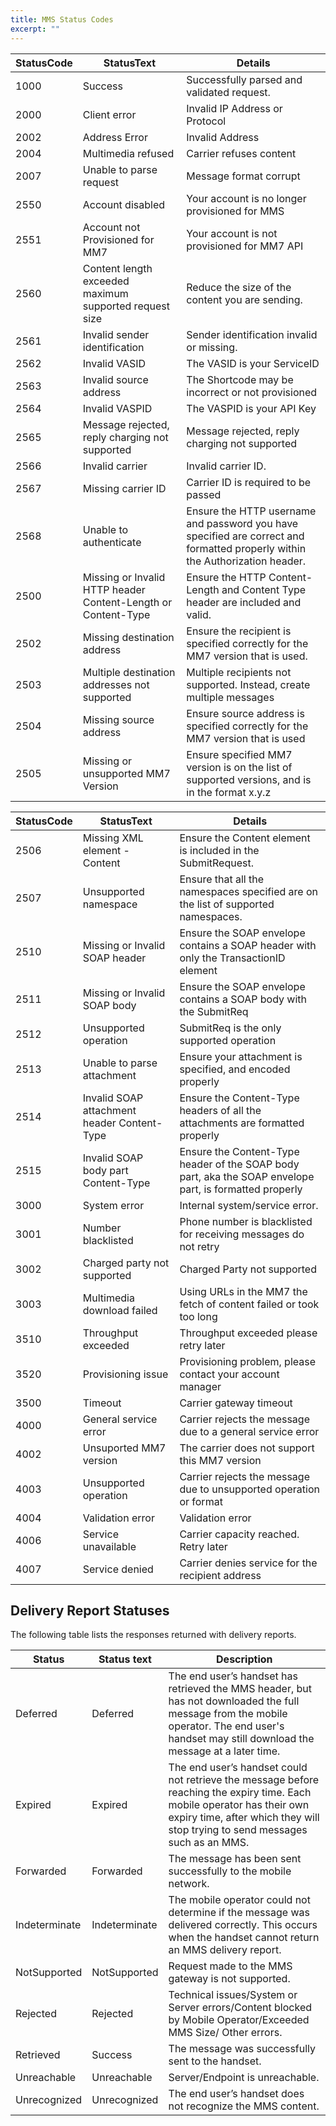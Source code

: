 ```yaml
---
title: MMS Status Codes
excerpt: ""
---
```


| **StatusCode** | **StatusText**                                                | **Details**                                                                                                                  |
| -------------- | ------------------------------------------------------------- | ---------------------------------------------------------------------------------------------------------------------------- |
| 1000           | Success                                                       | Successfully parsed and validated request.                                                                                   |
| 2000           | Client error                                                  | Invalid IP Address or Protocol                                                                                               |
| 2002           | Address Error                                                 | Invalid Address                                                                                                              |
| 2004           | Multimedia refused                                            | Carrier refuses content                                                                                                      |
| 2007           | Unable to parse request                                       | Message format corrupt                                                                                                       |
| 2550           | Account disabled                                              | Your account is no longer provisioned for MMS                                                                                |
| 2551           | Account not Provisioned for MM7                               | Your account is not provisioned for MM7 API                                                                                  |
| 2560           | Content length exceeded maximum supported request size        | Reduce the size of the content you are sending.                                                                              |
| 2561           | Invalid sender identification                                 | Sender identification invalid or missing.                                                                                    |
| 2562           | Invalid VASID                                                 | The VASID is your ServiceID                                                                                                  |
| 2563           | Invalid source address                                        | The Shortcode may be incorrect or not provisioned                                                                            |
| 2564           | Invalid VASPID                                                | The VASPID is your API Key                                                                                                   |
| 2565           | Message rejected, reply charging not supported                | Message rejected, reply charging not supported                                                                               |
| 2566           | Invalid carrier                                               | Invalid carrier ID.                                                                                                          |
| 2567           | Missing carrier ID                                            | Carrier ID is required to be passed                                                                                          |
| 2568           | Unable to authenticate                                        | Ensure the HTTP username and password you have specified are correct and formatted properly within the Authorization header. |
| 2500           | Missing or Invalid HTTP header Content-Length or Content-Type | Ensure the HTTP Content-Length and Content Type header are included and valid.                                               |
| 2502           | Missing destination address                                   | Ensure the recipient is specified correctly for the MM7 version that is used.                                                |
| 2503           | Multiple destination addresses not supported                  | Multiple recipients not supported. Instead, create multiple messages                                                         |
| 2504           | Missing source address                                        | Ensure source address is specified correctly for the MM7 version that is used                                                |
| 2505           | Missing or unsupported MM7 Version                            | Ensure specified MM7 version is on the list of supported versions, and is in the format x.y.z                                |

| StatusCode | StatusText                                  | Details                                                                                                 |
| ---------- | ------------------------------------------- | ------------------------------------------------------------------------------------------------------- |
| 2506       | Missing XML element - Content               | Ensure the Content element is included in the SubmitRequest.                                            |
| 2507       | Unsupported namespace                       | Ensure that all the namespaces specified are on the list of supported namespaces.                       |
| 2510       | Missing or Invalid SOAP header              | Ensure the SOAP envelope contains a SOAP header with only the TransactionID element                     |
| 2511       | Missing or Invalid SOAP body                | Ensure the SOAP envelope contains a SOAP body with the SubmitReq                                        |
| 2512       | Unsupported operation                       | SubmitReq is the only supported operation                                                               |
| 2513       | Unable to parse attachment                  | Ensure your attachment is specified, and encoded properly                                               |
| 2514       | Invalid SOAP attachment header Content-Type | Ensure the Content-Type headers of all the attachments are formatted properly                           |
| 2515       | Invalid SOAP body part Content-Type         | Ensure the Content-Type header of the SOAP body part, aka the SOAP envelope part, is formatted properly |
| 3000       | System error                                | Internal system/service error.                                                                          |
| 3001       | Number blacklisted                          | Phone number is blacklisted for receiving messages do not retry                                         |
| 3002       | Charged party not supported                 | Charged Party not supported                                                                             |
| 3003       | Multimedia download failed                  | Using URLs in the MM7 the fetch of content failed or took too long                                      |
| 3510       | Throughput exceeded                         | Throughput exceeded please retry later                                                                  |
| 3520       | Provisioning issue                          | Provisioning problem, please contact your account manager                                               |
| 3500       | Timeout                                     | Carrier gateway timeout                                                                                 |
| 4000       | General service error                       | Carrier rejects the message due to a general service error                                              |
| 4002       | Unsuported MM7 version                      | The carrier does not support this MM7 version                                                           |
| 4003       | Unsupported operation                       | Carrier rejects the message due to unsupported operation or format                                      |
| 4004       | Validation error                            | Validation error                                                                                        |
| 4006       | Service unavailable                         | Carrier capacity reached. Retry later                                                                   |
| 4007       | Service denied                              | Carrier denies service for the recipient address                                                        |

## Delivery Report Statuses

The following table lists the responses returned with delivery reports.

| Status        | Status text   | Description                                                                                                                                                                                           |
| ------------- | ------------- | ----------------------------------------------------------------------------------------------------------------------------------------------------------------------------------------------------- |
| Deferred      | Deferred      | The end user’s handset has retrieved the MMS header, but has not downloaded the full message from the mobile operator. The end user's handset may still download the message at a later time.                   |
| Expired       | Expired       | The end user’s handset could not retrieve the message before reaching the expiry time. Each mobile operator has their own expiry time, after which they will stop trying to send messages such as an MMS. |
| Forwarded     | Forwarded     | The message has been sent successfully to the mobile network.                                                                                                                                         |
| Indeterminate | Indeterminate | The mobile operator could not determine if the message was delivered correctly. This occurs when the handset cannot return an MMS delivery report.                                                    |
| NotSupported  | NotSupported  | Request made to the MMS gateway is not supported.                                                                                                                                                                              |
| Rejected      | Rejected      | Technical issues/System or Server errors/Content blocked by Mobile Operator/Exceeded MMS Size/ Other errors.                                                                                           |
| Retrieved     | Success       | The message was successfully sent to the handset.                                                                                                                                                     |
| Unreachable   | Unreachable   | Server/Endpoint is unreachable.                                                                                                                                                                        |
| Unrecognized  | Unrecognized  | The end user’s handset does not recognize the MMS content.                                                                                                                                                       |
